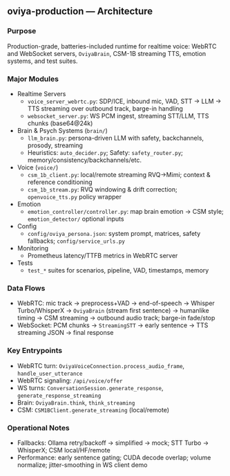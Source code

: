 ## oviya-production — Architecture

### Purpose
Production-grade, batteries-included runtime for realtime voice: WebRTC and WebSocket servers, `OviyaBrain`, CSM-1B streaming TTS, emotion systems, and test suites.

### Major Modules
- Realtime Servers
  - `voice_server_webrtc.py`: SDP/ICE, inbound mic, VAD, STT → LLM → TTS streaming over outbound track, barge-in handling
  - `websocket_server.py`: WS PCM ingest, streaming STT/LLM, TTS chunks (base64@24k)
- Brain & Psych Systems (`brain/`)
  - `llm_brain.py`: persona-driven LLM with safety, backchannels, prosody, streaming
  - Heuristics: `auto_decider.py`; Safety: `safety_router.py`; memory/consistency/backchannels/etc.
- Voice (`voice/`)
  - `csm_1b_client.py`: local/remote streaming RVQ→Mimi; context & reference conditioning
  - `csm_1b_stream.py`: RVQ windowing & drift correction; `openvoice_tts.py` policy wrapper
- Emotion
  - `emotion_controller/controller.py`: map brain emotion → CSM style; `emotion_detector/` optional inputs
- Config
  - `config/oviya_persona.json`: system prompt, matrices, safety fallbacks; `config/service_urls.py`
- Monitoring
  - Prometheus latency/TTFB metrics in WebRTC server
- Tests
  - `test_*` suites for scenarios, pipeline, VAD, timestamps, memory

### Data Flows
- WebRTC: mic track → preprocess+VAD → end-of-speech → Whisper Turbo/WhisperX → `OviyaBrain` (stream first sentence) → humanlike timing → CSM streaming → outbound audio track; barge-in fade/stop
- WebSocket: PCM chunks → `StreamingSTT` → early sentence → TTS streaming JSON → final response

### Key Entrypoints
- WebRTC turn: `OviyaVoiceConnection.process_audio_frame`, `handle_user_utterance`
- WebRTC signaling: `/api/voice/offer`
- WS turns: `ConversationSession.generate_response`, `generate_response_streaming`
- Brain: `OviyaBrain.think`, `think_streaming`
- CSM: `CSM1BClient.generate_streaming` (local/remote)

### Operational Notes
- Fallbacks: Ollama retry/backoff → simplified → mock; STT Turbo → WhisperX; CSM local/HF/remote
- Performance: early sentence gating; CUDA decode overlap; volume normalize; jitter-smoothing in WS client demo


